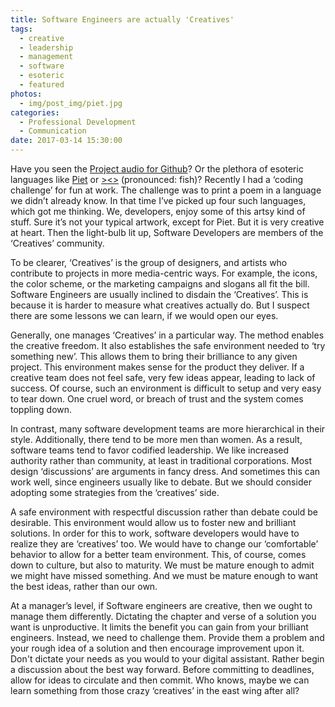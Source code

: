 ```yaml
---
title: Software Engineers are actually 'Creatives'
tags:
  - creative
  - leadership
  - management
  - software
  - esoteric
  - featured
photos:
  - img/post_img/piet.jpg
categories:
  - Professional Development
  - Communication
date: 2017-03-14 15:30:00
---
```


Have you seen the [Project audio for Github](https://github.audio/)? Or the plethora of esoteric languages like [Piet](https://esolangs.org/wiki/Piet) or [><>](https://esolangs.org/wiki/Fish) (pronounced: fish)? Recently I had a ‘coding challenge’ for fun at work. The challenge was to print a poem in a language we didn’t already know. In that time I’ve picked up four such languages, which got me thinking. We, developers, enjoy some of this artsy kind of stuff. Sure it’s not your typical artwork, except for Piet. But it is very creative at heart. Then the light-bulb lit up, Software Developers are members of the ‘Creatives’ community.

To be clearer, ‘Creatives’ is the group of designers, and artists who contribute to projects in more media-centric ways. For example, the icons, the color scheme, or the marketing campaigns and slogans all fit the bill. Software Engineers are usually inclined to disdain the ‘Creatives’. This is because it is harder to measure what creatives actually do. But I suspect there are some lessons we can learn, if we would open our eyes.

Generally, one manages ‘Creatives’ in a particular way. The method enables the creative freedom. It also establishes the safe environment needed to ‘try something new’. This allows them to bring their brilliance to any given project. This environment makes sense for the product they deliver. If a creative team does not feel safe, very few ideas appear, leading to lack of success. Of course, such an environment is difficult to setup and very easy to tear down. One cruel word, or breach of trust and the system comes toppling down.

In contrast, many software development teams are more hierarchical in their style. Additionally, there tend to be more men than women. As a result, software teams tend to favor codified leadership. We like increased authority rather than community, at least in traditional corporations. Most design ‘discussions’ are arguments in fancy dress. And sometimes this can work well, since engineers usually like to debate. But we should consider adopting some strategies from the ‘creatives’ side.

A safe environment with respectful discussion rather than debate could be desirable. This environment would allow us to foster new and brilliant solutions. In order for this to work, software developers would have to realize they are ‘creatives’ too. We would have to change our ‘comfortable’ behavior to allow for a better team environment. This, of course, comes down to culture, but also to maturity. We must be mature enough to admit we might have missed something. And we must be mature enough to want the best ideas, rather than our own.

At a manager’s level, if Software engineers are creative, then we ought to manage them differently. Dictating the chapter and verse of a solution you want is unproductive. It limits the benefit you can gain from your brilliant engineers. Instead, we need to challenge them. Provide them a problem and your rough idea of a solution and then encourage improvement upon it. Don't dictate your needs as you would to your digital assistant. Rather begin a discussion about the best way forward. Before committing to deadlines, allow for ideas to circulate and then commit. Who knows, maybe we can learn something from those crazy ‘creatives’ in the east wing after all?
